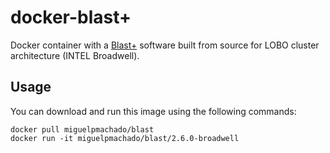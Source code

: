 # docker-blast+

Docker container with a [Blast+](https://blast.ncbi.nlm.nih.gov/Blast.cgi) software built from source for LOBO cluster architecture (INTEL Broadwell).

Usage
-----

You can download and run this image using the following commands:

    docker pull miguelpmachado/blast
    docker run -it miguelpmachado/blast/2.6.0-broadwell
